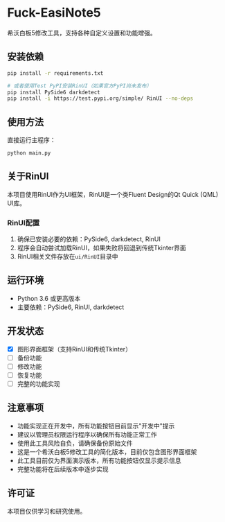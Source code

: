 # Fuck-EasiNote5

希沃白板5修改工具，支持各种自定义设置和功能增强。

## 安装依赖

```bash
pip install -r requirements.txt

# 或者使用Test PyPI安装RinUI（如果官方PyPI尚未发布）
pip install PySide6 darkdetect
pip install -i https://test.pypi.org/simple/ RinUI --no-deps
```

## 使用方法

直接运行主程序：

```bash
python main.py
```

## 关于RinUI

本项目使用RinUI作为UI框架，RinUI是一个类Fluent Design的Qt Quick (QML) UI库。

### RinUI配置

1. 确保已安装必要的依赖：PySide6, darkdetect, RinUI
2. 程序会自动尝试加载RinUI，如果失败将回退到传统Tkinter界面
3. RinUI相关文件存放在`ui/RinUI`目录中

## 运行环境

- Python 3.6 或更高版本
- 主要依赖：PySide6, RinUI, darkdetect

## 开发状态

- [x] 图形界面框架（支持RinUI和传统Tkinter）
- [ ] 备份功能
- [ ] 修改功能
- [ ] 恢复功能
- [ ] 完整的功能实现

## 注意事项

- 功能实现正在开发中，所有功能按钮目前显示"开发中"提示
- 建议以管理员权限运行程序以确保所有功能正常工作
- 使用此工具风险自负，请确保备份原始文件
- 这是一个希沃白板5修改工具的简化版本，目前仅包含图形界面框架
- 此工具目前仅为界面演示版本，所有功能按钮仅显示提示信息
- 完整功能将在后续版本中逐步实现

## 许可证

本项目仅供学习和研究使用。